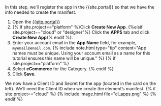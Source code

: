 In this step, we’ll register the app in the {{site.portal}} so that we have the info needed to create the manifest.
1. Open the [{{site.portal}}]({{site.portal_url}})
2. {% if site.project=="platform" %}Click **Create New App**.
   {%elsif site.project=="cloud" or "designer"%} Click the **APPS** tab and click **Create New App**{% endif %}.
3. Enter your account email in the **App Name** field, for example, `myemail@email.com`.
   {% include note.html type="tip" content="App names must be unique. Using your account email as a name for this tutorial ensures this name will be unique." %}
{% if site.project=="platform" %}
4. Select **eCommerce** for the Category.
{% endif %}
5. Click **Save**.

​We now have a Client ID and Secret for the app (located in the card on the left). We’ll need the Client ID when we create the element’s manifest.
{% if site.project=="cloud" %}
{% include image.html file="cl_apps.png" %}
{% endif %}
<!--todo: add screenshot for designer and platform-->
